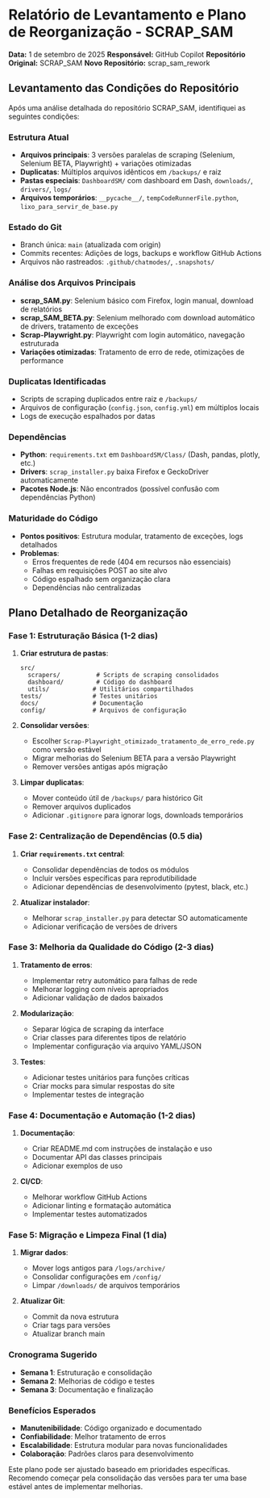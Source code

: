 # Relatório de Levantamento e Plano de Reorganização - SCRAP_SAM

**Data:** 1 de setembro de 2025
**Responsável:** GitHub Copilot
**Repositório Original:** SCRAP_SAM
**Novo Repositório:** scrap_sam_rework

## Levantamento das Condições do Repositório

Após uma análise detalhada do repositório SCRAP_SAM, identifiquei as seguintes condições:

### Estrutura Atual
- **Arquivos principais**: 3 versões paralelas de scraping (Selenium, Selenium BETA, Playwright) + variações otimizadas
- **Duplicatas**: Múltiplos arquivos idênticos em `/backups/` e raiz
- **Pastas especiais**: `DashboardSM/` com dashboard em Dash, `downloads/`, `drivers/`, `logs/`
- **Arquivos temporários**: `__pycache__/`, `tempCodeRunnerFile.python`, `lixo_para_servir_de_base.py`

### Estado do Git
- Branch única: `main` (atualizada com origin)
- Commits recentes: Adições de logs, backups e workflow GitHub Actions
- Arquivos não rastreados: `.github/chatmodes/`, `.snapshots/`

### Análise dos Arquivos Principais
- **scrap_SAM.py**: Selenium básico com Firefox, login manual, download de relatórios
- **scrap_SAM_BETA.py**: Selenium melhorado com download automático de drivers, tratamento de exceções
- **Scrap-Playwright.py**: Playwright com login automático, navegação estruturada
- **Variações otimizadas**: Tratamento de erro de rede, otimizações de performance

### Duplicatas Identificadas
- Scripts de scraping duplicados entre raiz e `/backups/`
- Arquivos de configuração (`config.json`, `config.yml`) em múltiplos locais
- Logs de execução espalhados por datas

### Dependências
- **Python**: `requirements.txt` em `DashboardSM/Class/` (Dash, pandas, plotly, etc.)
- **Drivers**: `scrap_installer.py` baixa Firefox e GeckoDriver automaticamente
- **Pacotes Node.js**: Não encontrados (possível confusão com dependências Python)

### Maturidade do Código
- **Pontos positivos**: Estrutura modular, tratamento de exceções, logs detalhados
- **Problemas**: 
  - Erros frequentes de rede (404 em recursos não essenciais)
  - Falhas em requisições POST ao site alvo
  - Código espalhado sem organização clara
  - Dependências não centralizadas

## Plano Detalhado de Reorganização

### Fase 1: Estruturação Básica (1-2 dias)
1. **Criar estrutura de pastas**:
   ```
   src/
     scrapers/          # Scripts de scraping consolidados
     dashboard/         # Código do dashboard
     utils/            # Utilitários compartilhados
   tests/              # Testes unitários
   docs/               # Documentação
   config/             # Arquivos de configuração
   ```

2. **Consolidar versões**:
   - Escolher `Scrap-Playwright_otimizado_tratamento_de_erro_rede.py` como versão estável
   - Migrar melhorias do Selenium BETA para a versão Playwright
   - Remover versões antigas após migração

3. **Limpar duplicatas**:
   - Mover conteúdo útil de `/backups/` para histórico Git
   - Remover arquivos duplicados
   - Adicionar `.gitignore` para ignorar logs, downloads temporários

### Fase 2: Centralização de Dependências (0.5 dia)
1. **Criar `requirements.txt` central**:
   - Consolidar dependências de todos os módulos
   - Incluir versões específicas para reprodutibilidade
   - Adicionar dependências de desenvolvimento (pytest, black, etc.)

2. **Atualizar instalador**:
   - Melhorar `scrap_installer.py` para detectar SO automaticamente
   - Adicionar verificação de versões de drivers

### Fase 3: Melhoria da Qualidade do Código (2-3 dias)
1. **Tratamento de erros**:
   - Implementar retry automático para falhas de rede
   - Melhorar logging com níveis apropriados
   - Adicionar validação de dados baixados

2. **Modularização**:
   - Separar lógica de scraping da interface
   - Criar classes para diferentes tipos de relatório
   - Implementar configuração via arquivo YAML/JSON

3. **Testes**:
   - Adicionar testes unitários para funções críticas
   - Criar mocks para simular respostas do site
   - Implementar testes de integração

### Fase 4: Documentação e Automação (1-2 dias)
1. **Documentação**:
   - Criar README.md com instruções de instalação e uso
   - Documentar API das classes principais
   - Adicionar exemplos de uso

2. **CI/CD**:
   - Melhorar workflow GitHub Actions
   - Adicionar linting e formatação automática
   - Implementar testes automatizados

### Fase 5: Migração e Limpeza Final (1 dia)
1. **Migrar dados**:
   - Mover logs antigos para `/logs/archive/`
   - Consolidar configurações em `/config/`
   - Limpar `/downloads/` de arquivos temporários

2. **Atualizar Git**:
   - Commit da nova estrutura
   - Criar tags para versões
   - Atualizar branch main

### Cronograma Sugerido
- **Semana 1**: Estruturação e consolidação
- **Semana 2**: Melhorias de código e testes
- **Semana 3**: Documentação e finalização

### Benefícios Esperados
- **Manutenibilidade**: Código organizado e documentado
- **Confiabilidade**: Melhor tratamento de erros
- **Escalabilidade**: Estrutura modular para novas funcionalidades
- **Colaboração**: Padrões claros para desenvolvimento

Este plano pode ser ajustado baseado em prioridades específicas. Recomendo começar pela consolidação das versões para ter uma base estável antes de implementar melhorias.
